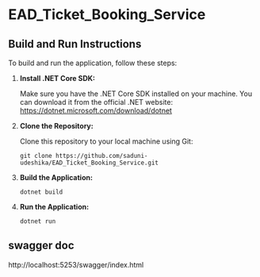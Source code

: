 # EAD_Ticket_Booking_Service

## Build and Run Instructions

To build and run the application, follow these steps:

1. **Install .NET Core SDK:**

   Make sure you have the .NET Core SDK installed on your machine. You can download it from the official .NET website: https://dotnet.microsoft.com/download/dotnet

2. **Clone the Repository:**

   Clone this repository to your local machine using Git:

   ```shell
   git clone https://github.com/saduni-udeshika/EAD_Ticket_Booking_Service.git

3. **Build the Application:**

    ```shell
    dotnet build

4. **Run the Application:**

    ```shell
    dotnet run

## swagger doc

   http://localhost:5253/swagger/index.html
